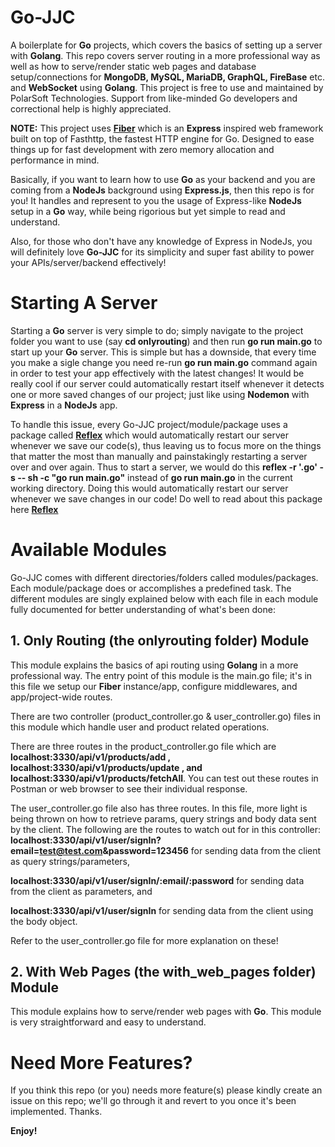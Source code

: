 # Go-JJC
A boilerplate for **Go** projects, which covers the basics of setting up a server with **Golang**. This repo covers server routing in a more professional way as well as how to serve/render static web pages and database setup/connections for **MongoDB, MySQL, MariaDB, GraphQL, FireBase** etc. and **WebSocket** using **Golang**. This project is free to use and maintained by PolarSoft Technologies. Support from like-minded Go developers and correctional help is highly appreciated.

**NOTE:**
This project uses **<a href="https://docs.gofiber.io/">Fiber</a>** which is an **Express** inspired web framework built on top of Fasthttp, the fastest HTTP engine for Go. Designed to ease things up for fast development with zero memory allocation and performance in mind.

Basically, if you want to learn how to use **Go** as your backend and you are coming from a **NodeJs** background using **Express.js**, then this repo is for you! It handles and represent to you the usage of Express-like **NodeJs** setup in a **Go** way, while being rigorious but yet simple to read and understand.

Also, for those who don't have any knowledge of Express in NodeJs, you will definitely love **Go-JJC** for its simplicity and super fast ability to power your APIs/server/backend effectively!


# Starting A Server
Starting a **Go** server is very simple to do; simply navigate to the project folder you want to use (say **cd onlyrouting**) and then run **go run main.go** to start up your **Go** server. This is simple but has a downside, that every time you make a sigle change you need re-run **go run main.go** command again in order to test your app effectively with the latest changes! 
It would be really cool if our server could automatically restart itself whenever it detects one or more saved changes of our project; just like using **Nodemon** with **Express** in a **NodeJs** app.

To handle this issue, every Go-JJC project/module/package uses a package called **<a href="https://github.com/cespare/reflex">Reflex</a>** which would automatically restart our server whenever we save our code(s), thus leaving us to focus more on the things that matter the most than manually and painstakingly restarting a server over and over again.
Thus to start a server, we would do this **reflex -r '\.go' -s -- sh -c "go run main.go"** instead of **go run main.go** in the current working directory.
Doing this would automatically restart our server whenever we save changes in our code! 
Do well to read about this package here **<a href="https://github.com/cespare/reflex">Reflex</a>**

# Available Modules
Go-JJC comes with different directories/folders called modules/packages. Each module/package does or accomplishes a predefined task. The different modules are singly explained below with each file in each module fully documented for better understanding of what's been done:

## 1. Only Routing (the onlyrouting folder) Module
This module explains the basics of api routing using **Golang** in a more professional way. The entry point of this module is the main.go file; it's in this file we setup our **Fiber** instance/app, configure middlewares, and app/project-wide routes.

There are two controller (product_controller.go & user_controller.go) files in this module which handle user and product related operations.

There are three routes in the product_controller.go file which are
**localhost:3330/api/v1/products/add , localhost:3330/api/v1/products/update , and localhost:3330/api/v1/products/fetchAll**. You can test out these routes in Postman or web browser to see their individual response.

The user_controller.go file also has three routes. In this file, more light is being thrown on how to retrieve params, query strings and body data sent by the client. The following are the routes to watch out for in this controller:
**localhost:3330/api/v1/user/signIn?email=test@test.com&password=123456** for sending data from the client as query strings/parameters,

**localhost:3330/api/v1/user/signIn/:email/:password** for sending data from the client as parameters, and

**localhost:3330/api/v1/user/signIn** for sending data from the client using the body object. 

Refer to the user_controller.go file for more explanation on these!

## 2. With Web Pages (the with_web_pages folder) Module
This module explains how to serve/render web pages with **Go**. This module is very straightforward and easy to understand.


# Need More Features?
If you think this repo (or you) needs more feature(s) please kindly create an issue on this repo; we'll go through it and revert to you once it's been implemented. Thanks.

**Enjoy!**
